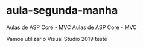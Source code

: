 # aula-segunda-manha
Aulas de ASP Core - MVC
Aulas de ASP Core - MVC

Vamos utilizar o Visual Studio 2019
teste